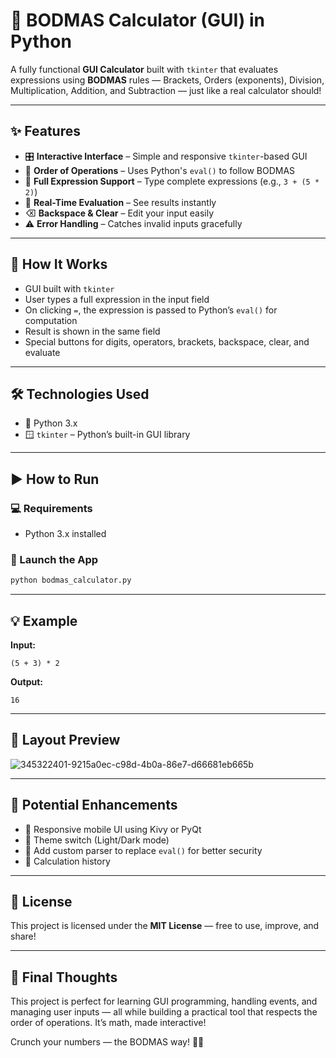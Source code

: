 
# 🧮 BODMAS Calculator (GUI) in Python

A fully functional **GUI Calculator** built with `tkinter` that evaluates expressions using **BODMAS** rules — Brackets, Orders (exponents), Division, Multiplication, Addition, and Subtraction — just like a real calculator should!

---

## ✨ Features

- 🎛️ **Interactive Interface** – Simple and responsive `tkinter`-based GUI
- 🧠 **Order of Operations** – Uses Python's `eval()` to follow BODMAS
- 🔢 **Full Expression Support** – Type complete expressions (e.g., `3 + (5 * 2)`)
- 🔁 **Real-Time Evaluation** – See results instantly
- ⌫ **Backspace & Clear** – Edit your input easily
- ⚠️ **Error Handling** – Catches invalid inputs gracefully

---

## 🧠 How It Works

- GUI built with `tkinter`
- User types a full expression in the input field
- On clicking `=`, the expression is passed to Python’s `eval()` for computation
- Result is shown in the same field
- Special buttons for digits, operators, brackets, backspace, clear, and evaluate

---

## 🛠 Technologies Used

- 🐍 Python 3.x
- 🪟 `tkinter` – Python’s built-in GUI library

---

## ▶️ How to Run

### 💻 Requirements

- Python 3.x installed

### 🚀 Launch the App

```bash
python bodmas_calculator.py
```

---

## 💡 Example

**Input:**  
```
(5 + 3) * 2
```

**Output:**  
```
16
```

---

## 🧩 Layout Preview

![345322401-9215a0ec-c98d-4b0a-86e7-d66681eb665b](https://github.com/user-attachments/assets/df9aeb94-246e-4890-b499-d1f4a40a7f6e)

---

## 🌱 Potential Enhancements

- 📱 Responsive mobile UI using Kivy or PyQt
- 🎨 Theme switch (Light/Dark mode)
- 🧠 Add custom parser to replace `eval()` for better security
- 🧾 Calculation history

---

## 📜 License

This project is licensed under the **MIT License** — free to use, improve, and share!

---

## 💭 Final Thoughts

This project is perfect for learning GUI programming, handling events, and managing user inputs — all while building a practical tool that respects the order of operations. It’s math, made interactive!

Crunch your numbers — the BODMAS way! 🔢🧠
